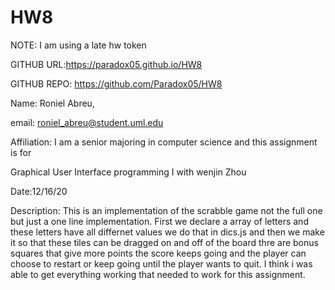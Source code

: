 # HW8
NOTE: I am using a late hw token 

GITHUB URL:https://paradox05.github.io/HW8

GITHUB REPO: https://github.com/Paradox05/HW8

Name: Roniel Abreu, 

email: roniel_abreu@student.uml.edu

Affiliation: I am a senior majoring in computer science and this assignment is for 

Graphical User Interface programming I with wenjin Zhou

Date:12/16/20

Description:  This is an implementation of the scrabble game not the full one but just a one line
implementation. First we declare a array of letters and these letters have all differnet values we do that in dics.js and then 
we make it so that these tiles can  be dragged on and off of the board thre are bonus squares that give more points 
the score keeps going and the player can choose to restart or keep going until the player wants to quit. I think i was able to get everything working that needed to work for 
this assignment. 
